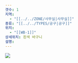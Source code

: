 ```yaml
---
갯수: 1
지역:
  - "[[../../ZONE/사무실|사무실]]"
종류: "[[../../TYPES/공구|공구]]"
위치:
  - "[[WB-1]]"
상세위치: 흰색 바구니
설명:
---
```


![](http://192.168.50.22/devices/240831_IMG_0003.jpg)

